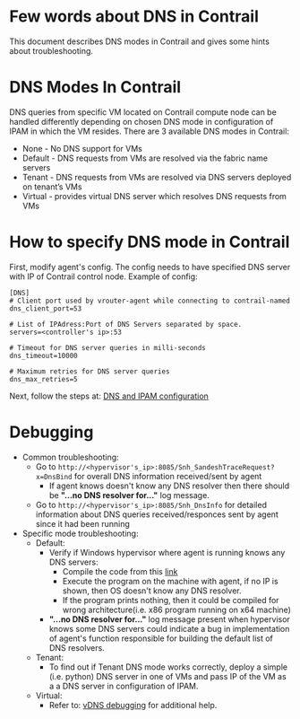 # Few words about DNS in Contrail

This document describes DNS modes in Contrail and gives some hints about troubleshooting.

# DNS Modes In Contrail
DNS queries from specific VM located on Contrail compute node can be handled differently depending on chosen DNS mode in configuration of IPAM in which the VM resides. There are 3 available DNS modes in Contrail:
  * None - No DNS support for VMs
  * Default - DNS requests from VMs are resolved via the fabric name servers
  * Tenant - DNS requests from VMs are resolved via DNS servers deployed on tenant’s VMs
  * Virtual - provides virtual DNS server which resolves DNS requests from VMs

# How to specify DNS mode in Contrail

First, modify agent's config. The config needs to have specified DNS server with IP of Contrail control node. Example of config:

    [DNS]
    # Client port used by vrouter-agent while connecting to contrail-named
    dns_client_port=53

    # List of IPAdress:Port of DNS Servers separated by space.
    servers=<controller's ip>:53

    # Timeout for DNS server queries in milli-seconds
    dns_timeout=10000

    # Maximum retries for DNS server queries
    dns_max_retries=5

Next, follow the steps at: [DNS and IPAM configuration](https://github.com/Juniper/contrail-controller/wiki/DNS-and-IPAM#configuration)

# Debugging

* Common troubleshooting:
    * Go to `http://<hypervisor's_ip>:8085/Snh_SandeshTraceRequest?x=DnsBind` for overall DNS information received/sent by agent
      * If agent knows doesn't know any DNS resolver then there should be **"...no DNS resolver for..."** log message.
    * Go to `http://<hypervisor's_ip>:8085/Snh_DnsInfo` for detailed information about DNS queries received/responces sent by agent since it had been running
* Specific mode troubleshooting:
    * Default:
        * Verify if Windows hypervisor where agent is running knows any DNS servers:
          * Compile the code from this [link](https://docs.microsoft.com/en-us/windows/desktop/api/iphlpapi/nf-iphlpapi-getnetworkparams)
          * Execute the program on the machine with agent, if no IP is shown, then OS doesn't know any DNS resolver.
          * If the program prints nothing, then it could be compiled for wrong architecture(i.e. x86 program running on x64 machine)
        * **"...no DNS resolver for..."** log message present when hypervisor knows some DNS servers could indicate a bug in implementation of agent's function responsible for building the default list of DNS resolvers.
    * Tenant:
        * To find out if Tenant DNS mode works correctly, deploy a simple (i.e. python) DNS server in one of VMs and pass IP of the VM as a a DNS server in configuration of IPAM.
    * Virtual:
        * Refer to: [vDNS debugging](https://github.com/Juniper/contrail-controller/wiki/vDNS-Debugging) for additional help.